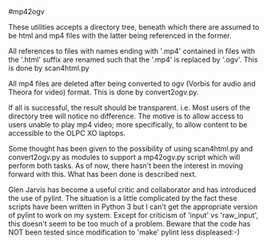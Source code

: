 #mp42ogv

These utilities accepts a directory tree, beneath which there are assumed 
to be html and mp4 files with the latter being referenced in the former.

All references to files with names ending with '.mp4' contained in files
with the '.html' suffix are renamed such that the '.mp4' is replaced by 
'.ogv'.  This is done by scan4html.py

All mp4 files are deleted after being converted to ogv (Vorbis for audio
and Theora for video) format.  This is done by convert2ogv.py.

If all is successful, the result should be transparent. i.e. Most users of
the directory tree will notice no difference.
The motive is to allow access to users unable to play mp4 video; more
specifically, to allow content to be accessible to the OLPC XO laptops.

Some thought has been given to the possibility of using scan4html.py and
convert2ogv.py as modules to support a mp42ogv.py script which will perform
both tasks.  As of now, there hasn't been the interest in moving forward
with this.  What has been done is described next.

Glen Jarvis has become a useful critic and collaborator and has introduced
the use of pylint.  The situation is a little complicated by the fact these
scripts have been written in Python 3 but I can't get the appropriate
version of pylint to work on my system.  Except for criticism of 'input' vs
'raw_input', this doesn't seem to be too much of a problem.
Beware that the code has NOT been tested since modification to 'make'
pylint less displeased:-)


